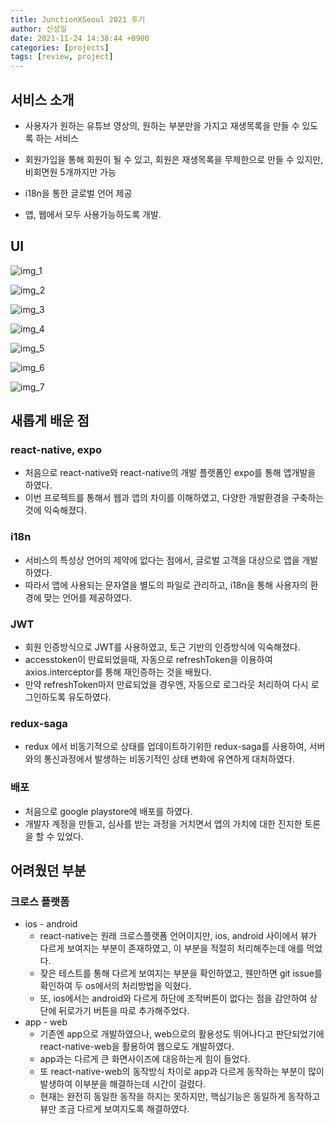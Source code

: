 ```yaml
---
title: JunctionXSeoul 2021 후기
author: 신성일
date: 2021-11-24 14:38:44 +0900
categories: [projects]
tags: [review, project]
---
```


## 서비스 소개

- 사용자가 원하는 유튜브 영상의, 원하는 부분만을 가지고 재생목록을 만들 수 있도록 하는 서비스

- 회원가입을 통해 회원이 될 수 있고, 회원은 재생목록을 무제한으로 만들 수 있지만, 비회면원 5개까지만 가능

- i18n을 통한 글로벌 언어 제공

- 앱, 웹에서 모두 사용가능하도록 개발.

  

## UI

![img_1](/assets/img/yourlist/Screenshot_2021.08.28_10.27.54.310.png)

![img_2](/assets/img/yourlist/Screenshot_2021.08.28_10.28.13.193.png)

![img_3](/assets/img/yourlist/Screenshot_2021.08.28_10.28.24.311.png)

![img_4](/assets/img/yourlist/Screenshot_2021.08.28_10.28.30.793.png)

![img_5](/assets/img/yourlist/Screenshot_2021.08.28_10.28.41.459.png)

![img_6](/assets/img/yourlist/Screenshot_2021.08.28_10.28.48.129.png)

![img_7](/assets/img/yourlist/Screenshot_2021.08.28_10.28.57.543.png)



## 새롭게 배운 점

### react-native, expo

- 처음으로 react-native와 react-native의 개발 플랫폼인 expo를 통해 앱개발을 하였다.
- 이번 프로젝트를 통해서 웹과 앱의 차이를 이해하였고, 다양한 개발환경을 구축하는 것에 익숙해졌다.

### i18n

- 서비스의 특성상 언어의 제약에 없다는 점에서, 글로벌 고객을 대상으로 앱을 개발하였다.
- 따라서 앱에 사용되는 문자열을 별도의 파일로 관리하고, i18n을 통해 사용자의 환경에 맞는 언어를 제공하였다.

### JWT

- 회원 인증방식으로 JWT를 사용하였고, 토근 기반의 인증방식에 익숙해졌다.
- accesstoken이 만료되었을때, 자동으로 refreshToken을 이용하여 axios.interceptor를 통해 재인증하는 것을 배웠다.
- 만약 refreshToken마저 만료되었을 경우엔, 자동으로 로그라웃 처리하여 다시 로그인하도록 유도하였다.

### redux-saga

- redux 에서 비동기적으로 상태를 업데이트하기위한 redux-saga를 사용하여, 서버와의 통신과정에서 발생하는 비동기적인 상태 변화에 유연하게 대처하였다.

### 배포

- 처음으로 google playstore에 배포를 하였다.
- 개발자 계정을 만들고, 심사를 받는 과정을 거치면서 앱의 가치에 대한 진지한 토론을 할 수 있었다.



## 어려웠던 부분

### 크로스 플랫폼

- ios - android
  - react-native는 원래 크로스플랫폼 언어이지만, ios, android 사이에서 뷰가 다르게 보여지는 부분이 존재하였고, 이 부분을 적절히 처리해주는데 애를 먹었다. 
  - 잦은 테스트를 통해 다르게 보여지는 부분을 확인하였고, 웬만하면 git issue를 확인하여 두 os에서의 처리방법을 익혔다.
  - 또, ios에서는 android와 다르게 하단에 조작버튼이 없다는 점을 감안하여 상단에 뒤로가기 버튼을 따로 추가해주었다.
- app - web
  - 기존엔 app으로 개발하였으나, web으로의 활용성도 뛰어나다고 판단되었기에 react-native-web을 활용하여 웹으로도 개발하였다.
  - app과는 다르게 큰 화면사이즈에 대응하는게 힘이 들었다.
  - 또 react-native-web의 동작방식 차이로 app과 다르게 동작하는 부분이 많이 발생하여 이부분을 해결하는데 시간이 걸렸다.
  - 현재는 완전히 동일한 동작을 하지는 못하지만, 핵심기능은 동일하게 동작하고 뷰만 조금 다르게 보여지도록 해결하였다.
